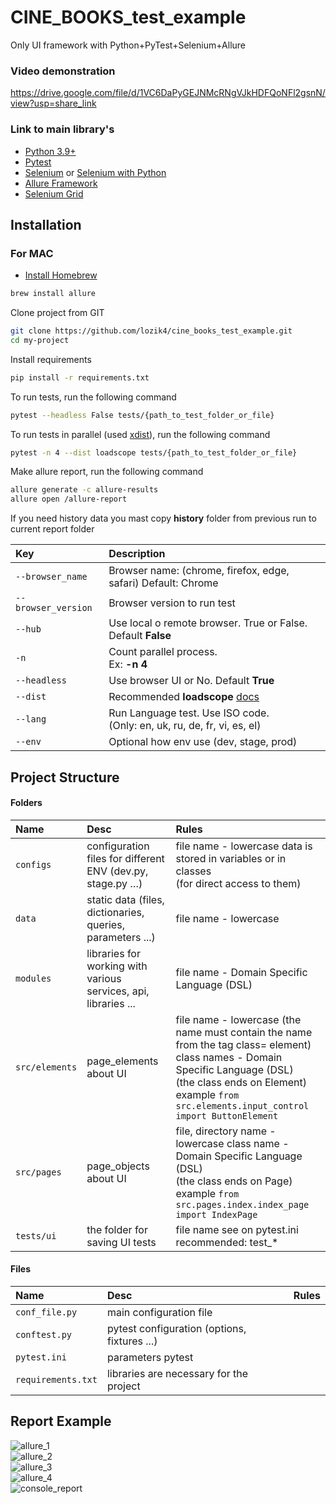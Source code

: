 # CINE_BOOKS_test_example
Only UI framework with Python+PyTest+Selenium+Allure
### Video demonstration 
https://drive.google.com/file/d/1VC6DaPyGEJNMcRNgVJkHDFQoNFl2gsnN/view?usp=share_link


### Link to main library's
* [Python 3.9+](https://www.python.org/)
* [Pytest](https://docs.pytest.org/en/7.2.x/contents.html)
* [Selenium](https://www.selenium.dev/documentation/webdriver/) or [Selenium with Python](https://selenium-python.readthedocs.io/)
* [Allure Framework](https://docs.qameta.io/allure/#_python)
* [Selenium Grid](https://www.selenium.dev/documentation/grid/)


## Installation

### For MAC

- [Install Homebrew](http://osxdaily.com/2018/03/07/how-install-homebrew-mac-os/)

```bash
brew install allure
```

Clone project from GIT

```bash
git clone https://github.com/lozik4/cine_books_test_example.git
cd my-project
```

Install requirements

```bash
pip install -r requirements.txt
```

To run tests, run the following command

```bash
pytest --headless False tests/{path_to_test_folder_or_file}
```

To run tests in parallel (used [xdist](https://pypi.org/project/pytest-xdist/)), run the following command

```bash
pytest -n 4 --dist loadscope tests/{path_to_test_folder_or_file}
```

Make allure report, run the following command

```bash
allure generate -c allure-results
allure open /allure-report
```
If you need history data you mast copy **history** folder from previous run to current report folder

| Key                 | Description                                                                                        |
|:--------------------|:---------------------------------------------------------------------------------------------------|
| `--browser_name`    | Browser name: (chrome, firefox, edge, safari) Default: Chrome                                      |
| `--browser_version` | Browser version to run test                                                                        |
| `--hub`             | Use local o remote browser. True or False. <br>Default **False**                                   |
| `-n`                | Count parallel process. <br>Ex: **-n 4**                                                           |
| `--headless`        | Use browser UI or No. Default **True**                                                             |
| `--dist`            | Recommended **loadscope**  [docs](https://pytest-xdist.readthedocs.io/en/latest/distribution.html) |
| `--lang`            | Run Language test. Use ISO code. <br>(Only: en, uk, ru, de, fr, vi, es, el)                        |
| `--env`             | Optional how env use (dev, stage, prod)                                                            |

## Project Structure

#### Folders

| Name            | Desc                                                            | Rules                                                                                                                                                                                                                              |
|:----------------|:----------------------------------------------------------------|:-----------------------------------------------------------------------------------------------------------------------------------------------------------------------------------------------------------------------------------|
| `configs`       | configuration files for different ENV (dev.py, stage.py …)      | file name - lowercase data is stored in variables or in classes<br/>(for direct access to them)                                                                                                                                    |
| `data`          | static data (files, dictionaries, queries, parameters ...)      | file name - lowercase                                                                                                                                                                                                              |
| `modules`       | libraries for working with various services, api, libraries ... | file name - Domain Specific Language (DSL)                                                                                                                                                                                         |
| `src/elements`  | page_elements about UI                                          | file name - lowercase (the name must contain the name from the tag class= element)<br/>class names - Domain Specific Language (DSL)<br/>(the class ends on Element) example `from src.elements.input_control import ButtonElement` |
| `src/pages`     | page_objects about UI                                           | file, directory name - lowercase class name - Domain Specific Language (DSL)<br/>(the class ends on Page) example `from src.pages.index.index_page import IndexPage`                                                               |
| `tests/ui`      | the folder for saving UI tests                                  | file name see on pytest.ini recommended: test_*                                                                                                                                                                                    |

#### Files
| Name               | Desc                                         | Rules |
|:-------------------|:---------------------------------------------|:------|
| `conf_file.py`     | main configuration file                      |       |
| `conftest.py`      | pytest configuration (options, fixtures ...) |       |
| `pytest.ini`       | parameters pytest                            |       |
| `requirements.txt` | libraries are necessary for the project      |       |

## Report Example

![allure_1](https://github.com/lozik4/cine_books_test_example/blob/main/example/allure_1.png) <br>
![allure_2](https://github.com/lozik4/cine_books_test_example/blob/main/example/allure_2.png) <br>
![allure_3](https://github.com/lozik4/cine_books_test_example/blob/main/example/allure_3.png) <br>
![allure_4](https://github.com/lozik4/cine_books_test_example/blob/main/example/allure_4.png) <br>
![console_report](https://github.com/lozik4/cine_books_test_example/blob/main/example/console_1.png) <br>


